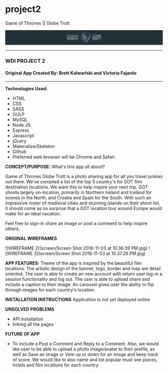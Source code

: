 # project2

Game of Thrones || Globe Trott

![GAME OF THRONES GLOBE TROTT](public/images/goft-banner.png)
*************************************************

### WDI PROJECT 2

#### Original App Created By: Brett Kalwarlski and Victoria Fajardo
************************************************
**Technologies Used:**
- HTML
- CSS
- SASS
- GULP
- MySQL
- Node JS
- Express
- Javascript
- jQuery
- Materialize/Skeleton
- Github
- Preferred web browser will be Chrome and Safari.

**CONCEPT/PURPOSE:**
What's this app all about?

Game of Thrones Globe Trott is a photo sharing app for all you travel junkies out there.
We’ve compiled a list of the top 5 country's for GOT film destination locations.
We want this to help inspire your next trip.
GOT shoots largely on-location, primarily in Northern Ireland and
Iceland for scenes in the North, and Croatia and Spain for the South.
With such an impressive roster of medieval cities and stunning islands on
their shoot list, it should come as no surprise that a GOT location tour around
Europe would make for an ideal vacation.

Feel free to sign-in share an image or post a comment to help inspire others.



**ORIGINAL WIREFRAMES**
<!-- ![WIREFRAME 1](screen/GofT_project_details.jpg) -->
![WIREFRAME 2](screen/Screen Shot 2016-11-03 at 10.36.39 PM.jpg)
![WIREFRAME 3](screen/Screen Shot 2016-11-03 at 10.37.26 PM.jpg)

**APP FEATURES:**
Theme of the app is inspired by the beautiful film locations.  The artistic design of the banner, logo, border and map are detail oriented.  The user is able to create an new account with return user log-in a session functionality and log out.  The user is able to upload share and include a caption to their image. An carousel gives user the ability to flip through images for each country's location.  

**INSTALLATION INSTRUCTIONS**
Application is not yet deployed online

**UNSOLVED PROBLEMS**
- API installation
- linking all the pages


**FUTURE OF APP**
- To include a Post a Comment and Reply to a Comment. Also, we would like user to be able to upload a photo image/avatar to their profile, as well as Save an image or Vote up or down for an image and keep track of score.  We would like to also name and list popular must see places, hotels and film locations for each country.
